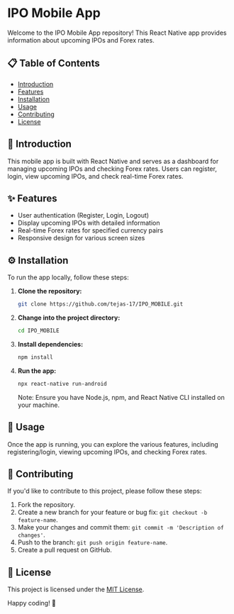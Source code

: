 # IPO Mobile App

Welcome to the IPO Mobile App repository! This React Native app provides information about upcoming IPOs and Forex rates.

## 📋 Table of Contents

- [Introduction](#introduction)
- [Features](#features)
- [Installation](#installation)
- [Usage](#usage)
- [Contributing](#contributing)
- [License](#license)

## 🚀 Introduction

This mobile app is built with React Native and serves as a dashboard for managing upcoming IPOs and checking Forex rates. Users can register, login, view upcoming IPOs, and check real-time Forex rates.

## ✨ Features

- User authentication (Register, Login, Logout)
- Display upcoming IPOs with detailed information
- Real-time Forex rates for specified currency pairs
- Responsive design for various screen sizes

## ⚙️ Installation

To run the app locally, follow these steps:

1. **Clone the repository:**

    ```bash
    git clone https://github.com/tejas-17/IPO_MOBILE.git
    ```

2. **Change into the project directory:**

    ```bash
    cd IPO_MOBILE
    ```

3. **Install dependencies:**

    ```bash
    npm install
    ```

4. **Run the app:**

    ```bash
    npx react-native run-android
    ```

   Note: Ensure you have Node.js, npm, and React Native CLI installed on your machine.

## 📲 Usage

Once the app is running, you can explore the various features, including registering/login, viewing upcoming IPOs, and checking Forex rates.

## 🤝 Contributing

If you'd like to contribute to this project, please follow these steps:

1. Fork the repository.
2. Create a new branch for your feature or bug fix: `git checkout -b feature-name`.
3. Make your changes and commit them: `git commit -m 'Description of changes'`.
4. Push to the branch: `git push origin feature-name`.
5. Create a pull request on GitHub.

## 📄 License

This project is licensed under the [MIT License](LICENSE).

Happy coding! 🚀
